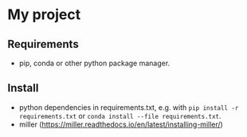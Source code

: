 # My project

## Requirements
- pip, conda or other python package manager.

## Install
- python dependencies in requirements.txt, e.g. with `pip install -r 
  requirements.txt` or `conda install --file requirements.txt`.
- miller (https://miller.readthedocs.io/en/latest/installing-miller/)
